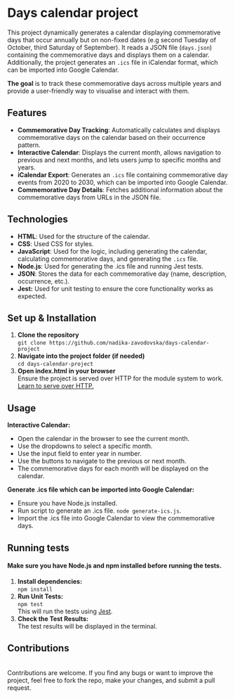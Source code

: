 # Days calendar project

This project dynamically generates a calendar displaying commemorative days that occur annually but on non-fixed dates (e.g second Tuesday of October, third Saturday of September). It reads a JSON file (`days.json`) containing the commemorative days and displays them on a calendar. Additionally, the project generates an `.ics` file in iCalendar format, which can be imported into Google Calendar.

**The goal** is to track these commemorative days across multiple years and provide a user-friendly way to visualise and interact with them.

## Features

- **Commemorative Day Tracking**: Automatically calculates and displays commemorative days on the calendar based on their occurrence pattern.
- **Interactive Calendar**: Displays the current month, allows navigation to previous and next months, and lets users jump to specific months and years.
- **iCalendar Export**: Generates an `.ics` file containing commemorative day events from 2020 to 2030, which can be imported into Google Calendar.
- **Commemorative Day Details**: Fetches additional information about the commemorative days from URLs in the JSON file.

## Technologies

- **HTML**: Used for the structure of the calendar.
- **CSS**: Used CSS for styles.
- **JavaScript**: Used for the logic, including generating the calendar, calculating commemorative days, and generating the `.ics` file.
- **Node.js**: Used for generating the .ics file and running Jest tests.
- **JSON**: Stores the data for each commemorative day (name, description, occurrence, etc.).
- **Jest:** Used for unit testing to ensure the core functionality works as expected.

## Set up & Installation
1. **Clone the repository** <br>```git clone https://github.com/nadika-zavodovska/days-calendar-project```
2. **Navigate into the project folder (if needed)** <br>```cd days-calendar-project``` 
3. **Open index.html in your browser** <br>Ensure the project is served over HTTP for the module system to work. [Learn to serve over HTTP.](https://www.npmjs.com/package/http-server)

## Usage
**Interactive Calendar:**

- Open the calendar in the browser to see the current month.
- Use the dropdowns to select a specific month.
- Use the input field to enter year in number.
- Use the buttons to navigate to the previous or next month.
- The commemorative days for each month will be displayed on the calendar.

**Generate .ics file which can be imported into Google Calendar:**

- Ensure you have Node.js installed.
- Run script to generate an .ics file.
```node generate-ics.js```.
- Import the .ics file into Google Calendar to view the commemorative days.

## Running tests
#### Make sure you have **Node.js** and **npm** installed before running the tests.
1. **Install dependencies:** <br>```npm install```
2. **Run Unit Tests:** <br>```npm test```<br>This will run the tests using [Jest](https://jestjs.io).
3. **Check the Test Results:** <br>The test results will be displayed in the terminal.

## Contributions 
<br>Contributions are welcome. If you find any bugs or want to improve the project, feel free to fork the repo, make your changes, and submit a pull request.
